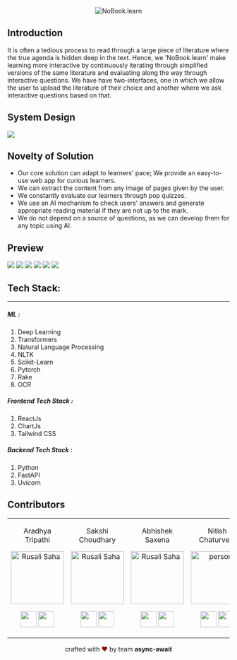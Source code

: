 <p align="center">
<img src="https://cdn.discordapp.com/attachments/816186705991696406/820705097352216626/Screenshot_2021-03-14_at_22.33.48.png" alt="NoBook.learn"/>
</p>

Introduction 
---
It is often a tedious process to read through a large piece of literature where the true agenda is hidden deep in the text. Hence, we 'NoBook.learn' make learning more interactive by continuously iterating through simplified versions of the same literature and evaluating along the way through interactive questions. We have have two-interfaces, one in which we allow the user to upload the literature of their choice and another where we ask interactive questions based on that. 

System Design
---
![](https://cdn.discordapp.com/attachments/816371216214392892/816671568155115560/Interactive_learning.png)


Novelty of Solution
---
<ul>
<li>Our core solution can adapt to learners' pace; We provide an easy-to-use web app for curious learners.</li>
 <li>We can extract the content from any image of pages given by the user.</li>
 <li>We constantly evaluate our learners through pop quizzes.</li>
 <li>We use an AI mechanism to check users' answers and generate appropriate reading material if they are not up to the mark.</li>
 <li>We do not depend on a source of questions, as we can develop them for any topic using AI.</li>
 </ul>

Preview
----

![](https://cdn.discordapp.com/attachments/816371216214392892/820736775080509440/Screenshot_2021-03-15_at_00.39.43.png)
![](https://cdn.discordapp.com/attachments/816371216214392892/820746686309466142/Screenshot_2021-03-15_at_01.19.08.png)
![](https://cdn.discordapp.com/attachments/816186705991696406/820736043702550558/Screenshot_2021-03-14_at_20.53.01.png)
![](https://cdn.discordapp.com/attachments/816371216214392892/820738887868874792/Screenshot_2021-03-15_at_00.48.09.png)
![](https://cdn.discordapp.com/attachments/816371216214392892/820738943934005248/Screenshot_2021-03-15_at_00.48.23.png)
![](https://cdn.discordapp.com/attachments/816371216214392892/820737060800430130/Screenshot_2021-03-15_at_00.40.55.png)

## **Tech Stack:**

<hr>


##### ML :

  1.	Deep Learning
  2.  Transformers
  4.	Natural Language Processing
  5.	NLTK
  6.	Scikit-Learn
  7.	Pytorch
  8.  Rake
  9.  OCR
  
  

##### Frontend Tech Stack :

1. ReactJs
2. ChartJs
3. Tailwind CSS

##### Backend Tech Stack :

1. Python
2. FastAPI
3. Uvicorn


  
  
  ## Contributors

<table>
<tr align="center">




<td>

Aradhya Tripathi

<p align="center">
<img src = "https://avatars.githubusercontent.com/Aradhya-Tripathi"  height="120" alt="Rusali Saha">
</p>
<p align="center">
<a href = "https://github.com/Aradhya-Tripathi"><img src = "http://www.iconninja.com/files/241/825/211/round-collaboration-social-github-code-circle-network-icon.svg" width="36" height = "36"/></a>
<a href = "https://www.linkedin.com/in/aradhya-tripathi51/">
<img src = "http://www.iconninja.com/files/863/607/751/network-linkedin-social-connection-circular-circle-media-icon.svg" width="36" height="36"/>
</a>
</p>
</td>

<td>

Sakshi Choudhary

<p align="center">
<img src = "https://avatars.githubusercontent.com/sakshi-choudhary"  height="120" alt="Rusali Saha">
</p>
<p align="center">
<a href = "https://github.com/sakshi-choudhary"><img src = "http://www.iconninja.com/files/241/825/211/round-collaboration-social-github-code-circle-network-icon.svg" width="36" height = "36"/></a>
<a href = "https://www.linkedin.com/in/sakshichoudhary23/">
<img src = "http://www.iconninja.com/files/863/607/751/network-linkedin-social-connection-circular-circle-media-icon.svg" width="36" height="36"/>
</a>
</p>
</td>

<td>

Abhishek Saxena

<p align="center">
<img src = "https://avatars.githubusercontent.com/saxenabhishek"  height="120" alt="Rusali Saha">
</p>
<p align="center">
<a href = "https://github.com/saxenabhishek"><img src = "http://www.iconninja.com/files/241/825/211/round-collaboration-social-github-code-circle-network-icon.svg" width="36" height = "36"/></a>
<a href = "https://www.linkedin.com/in/sakshichoudhary23/">
<img src = "http://www.iconninja.com/files/863/607/751/network-linkedin-social-connection-circular-circle-media-icon.svg" width="36" height="36"/>
</a>
</p>
</td>

<td>

Nitish Chaturvedi

<p align="center">
<img src = "https://avatars.githubusercontent.com/waterupto"  height="120" alt="person">
</p>
<p align="center">
<a href = "https://github.com/waterupto"><img src = "http://www.iconninja.com/files/241/825/211/round-collaboration-social-github-code-circle-network-icon.svg" width="36" height = "36"/></a>
<a href = "https://www.linkedin.com/in/waterupto/">
<img src = "http://www.iconninja.com/files/863/607/751/network-linkedin-social-connection-circular-circle-media-icon.svg" width="36" height="36"/>
</a>
</p>
</td>






  </table>
</tr>
  </table>


<p align="center">
crafted with <span style="color: #8b0000;">&hearts;</span> by team <b>async-await</b>
</p>
